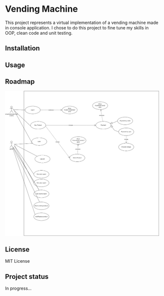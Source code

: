 # Vending Machine 

This project represents a virtual implementation of a vending machine made in console application. I chose to do this project to fine tune my skills in OOP, clean code and unit testing.

## Installation


## Usage


## Roadmap
![Example Image](https://github.com/SpaceWK/Vending-Machine/blob/main/Utilities/UseCaseDiagram.jpg)

## License
MIT License

## Project status
In progress...
